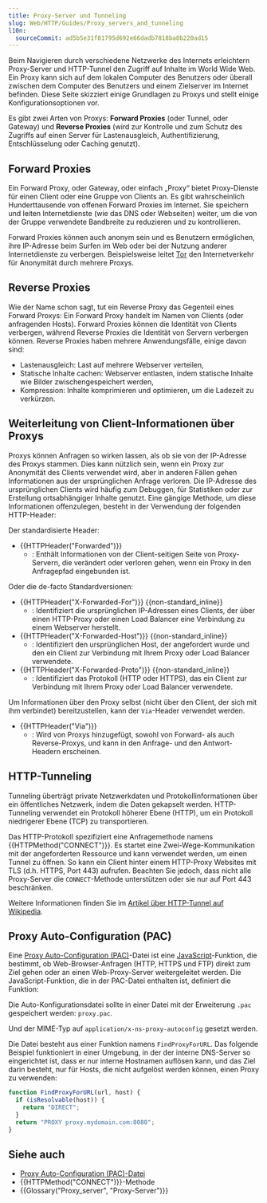 ```yaml
---
title: Proxy-Server und Tunneling
slug: Web/HTTP/Guides/Proxy_servers_and_tunneling
l10n:
  sourceCommit: ad5b5e31f81795d692e66dadb7818ba8b220ad15
---
```


Beim Navigieren durch verschiedene Netzwerke des Internets erleichtern Proxy-Server und HTTP-Tunnel den Zugriff auf Inhalte im World Wide Web. Ein Proxy kann sich auf dem lokalen Computer des Benutzers oder überall zwischen dem Computer des Benutzers und einem Zielserver im Internet befinden. Diese Seite skizziert einige Grundlagen zu Proxys und stellt einige Konfigurationsoptionen vor.

Es gibt zwei Arten von Proxys: **Forward Proxies** (oder Tunnel, oder Gateway) und **Reverse Proxies** (wird zur Kontrolle und zum Schutz des Zugriffs auf einen Server für Lastenausgleich, Authentifizierung, Entschlüsselung oder Caching genutzt).

## Forward Proxies

Ein Forward Proxy, oder Gateway, oder einfach „Proxy“ bietet Proxy-Dienste für einen Client oder eine Gruppe von Clients an. Es gibt wahrscheinlich Hunderttausende von offenen Forward Proxies im Internet. Sie speichern und leiten Internetdienste (wie das DNS oder Webseiten) weiter, um die von der Gruppe verwendete Bandbreite zu reduzieren und zu kontrollieren.

Forward Proxies können auch anonym sein und es Benutzern ermöglichen, ihre IP-Adresse beim Surfen im Web oder bei der Nutzung anderer Internetdienste zu verbergen. Beispielsweise leitet [Tor](https://www.torproject.org/) den Internetverkehr für Anonymität durch mehrere Proxys.

## Reverse Proxies

Wie der Name schon sagt, tut ein Reverse Proxy das Gegenteil eines Forward Proxys: Ein Forward Proxy handelt im Namen von Clients (oder anfragenden Hosts). Forward Proxies können die Identität von Clients verbergen, während Reverse Proxies die Identität von Servern verbergen können. Reverse Proxies haben mehrere Anwendungsfälle, einige davon sind:

- Lastenausgleich: Last auf mehrere Webserver verteilen,
- Statische Inhalte cachen: Webserver entlasten, indem statische Inhalte wie Bilder zwischengespeichert werden,
- Kompression: Inhalte komprimieren und optimieren, um die Ladezeit zu verkürzen.

## Weiterleitung von Client-Informationen über Proxys

Proxys können Anfragen so wirken lassen, als ob sie von der IP-Adresse des Proxys stammen. Dies kann nützlich sein, wenn ein Proxy zur Anonymität des Clients verwendet wird, aber in anderen Fällen gehen Informationen aus der ursprünglichen Anfrage verloren. Die IP-Adresse des ursprünglichen Clients wird häufig zum Debuggen, für Statistiken oder zur Erstellung ortsabhängiger Inhalte genutzt. Eine gängige Methode, um diese Informationen offenzulegen, besteht in der Verwendung der folgenden HTTP-Header:

Der standardisierte Header:

- {{HTTPHeader("Forwarded")}}
  - : Enthält Informationen von der Client-seitigen Seite von Proxy-Servern, die verändert oder verloren gehen, wenn ein Proxy in den Anfragepfad eingebunden ist.

Oder die de-facto Standardversionen:

- {{HTTPHeader("X-Forwarded-For")}} {{non-standard_inline}}
  - : Identifiziert die ursprünglichen IP-Adressen eines Clients, der über einen HTTP-Proxy oder einen Load Balancer eine Verbindung zu einem Webserver herstellt.
- {{HTTPHeader("X-Forwarded-Host")}} {{non-standard_inline}}
  - : Identifiziert den ursprünglichen Host, der angefordert wurde und den ein Client zur Verbindung mit Ihrem Proxy oder Load Balancer verwendete.
- {{HTTPHeader("X-Forwarded-Proto")}} {{non-standard_inline}}
  - : Identifiziert das Protokoll (HTTP oder HTTPS), das ein Client zur Verbindung mit Ihrem Proxy oder Load Balancer verwendete.

Um Informationen über den Proxy selbst (nicht über den Client, der sich mit ihm verbindet) bereitzustellen, kann der `Via`-Header verwendet werden.

- {{HTTPHeader("Via")}}
  - : Wird von Proxys hinzugefügt, sowohl von Forward- als auch Reverse-Proxys, und kann in den Anfrage- und den Antwort-Headern erscheinen.

## HTTP-Tunneling

Tunneling überträgt private Netzwerkdaten und Protokollinformationen über ein öffentliches Netzwerk, indem die Daten gekapselt werden. HTTP-Tunneling verwendet ein Protokoll höherer Ebene (HTTP), um ein Protokoll niedrigerer Ebene (TCP) zu transportieren.

Das HTTP-Protokoll spezifiziert eine Anfragemethode namens {{HTTPMethod("CONNECT")}}. Es startet eine Zwei-Wege-Kommunikation mit der angeforderten Ressource und kann verwendet werden, um einen Tunnel zu öffnen. So kann ein Client hinter einem HTTP-Proxy Websites mit TLS (d.h. HTTPS, Port 443) aufrufen. Beachten Sie jedoch, dass nicht alle Proxy-Server die `CONNECT`-Methode unterstützen oder sie nur auf Port 443 beschränken.

Weitere Informationen finden Sie im [Artikel über HTTP-Tunnel auf Wikipedia](https://en.wikipedia.org/wiki/HTTP_tunnel).

## Proxy Auto-Configuration (PAC)

Eine [Proxy Auto-Configuration (PAC)](/de/docs/Web/HTTP/Guides/Proxy_servers_and_tunneling/Proxy_Auto-Configuration_PAC_file)-Datei ist eine [JavaScript](/de/docs/Web/JavaScript)-Funktion, die bestimmt, ob Web-Browser-Anfragen (HTTP, HTTPS und FTP) direkt zum Ziel gehen oder an einen Web-Proxy-Server weitergeleitet werden. Die JavaScript-Funktion, die in der PAC-Datei enthalten ist, definiert die Funktion:

Die Auto-Konfigurationsdatei sollte in einer Datei mit der Erweiterung `.pac` gespeichert werden: `proxy.pac`.

Und der MIME-Typ auf `application/x-ns-proxy-autoconfig` gesetzt werden.

Die Datei besteht aus einer Funktion namens `FindProxyForURL`. Das folgende Beispiel funktioniert in einer Umgebung, in der der interne DNS-Server so eingerichtet ist, dass er nur interne Hostnamen auflösen kann, und das Ziel darin besteht, nur für Hosts, die nicht aufgelöst werden können, einen Proxy zu verwenden:

```js
function FindProxyForURL(url, host) {
  if (isResolvable(host)) {
    return "DIRECT";
  }
  return "PROXY proxy.mydomain.com:8080";
}
```

## Siehe auch

- [Proxy Auto-Configuration (PAC)-Datei](/de/docs/Web/HTTP/Guides/Proxy_servers_and_tunneling/Proxy_Auto-Configuration_PAC_file)
- {{HTTPMethod("CONNECT")}}-Methode
- {{Glossary("Proxy_server", "Proxy-Server")}}
